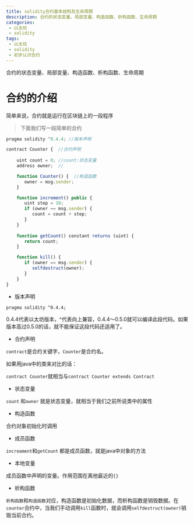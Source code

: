 ```yaml
---
title: solidity合约基本结构及生命周期
description: 合约的状态变量、局部变量、构造函数、析构函数、生命周期
categories:
 - 以太坊
 - solidity
tags:
 - 以太坊
 - solidity
 - 初步认识合约
---
```


合约的状态变量、局部变量、构造函数、析构函数、生命周期

# 合约的介绍

简单来说，合约就是运行在区块链上的一段程序

> 下面我们写一段简单的合约

```js
pragma solidity ^0.4.4; //版本声明

contract Counter {  //合约声明
 
    uint count = 0; //count:状态变量
    address owner;  //

    function Counter() {  //构造函数
       owner = msg.sender;
    } 

    function increment() public {
       uint step = 10;
       if (owner == msg.sender) {
          count = count + step;
       }
    }
 
    function getCount() constant returns (uint) {
       return count;
    }

    function kill() {
       if (owner == msg.sender) { 
          selfdestruct(owner);
       }
    }
}
```

- 版本声明

`pragma solidity ^0.4.4;`

0.4.4代表以太坊版本，^代表向上兼容，0.4.4～0.5.0就可以编译此段代码。如果版本高过0.5.0的话，就不能保证这段代码还适用了。

- 合约声明

`contract`是合约关键字，`Counter`是合约名。

如果用java中的类来对比的话：

`contract Counter`就相当与`contract Counter extends Contract`

- 状态变量

`count` 和`owner` 就是状态变量，就相当于我们之前所说类中的属性

- 构造函数

合约对象初始化时调用

- 成员函数

`increament`和`getCount` 都是成员函数，就是java中对象的方法

- 本地变量

成员函数中声明的变量。作用范围在离他最近的`{}`

- 析构函数

`析构函数`和`构造函数`对应，构造函数是初始化数据，而析构函数是销毁数据。在`counter`合约中，当我们手动调用`kill`函数时，就会调用`selfdestruct(owner)`销毁当前合约。